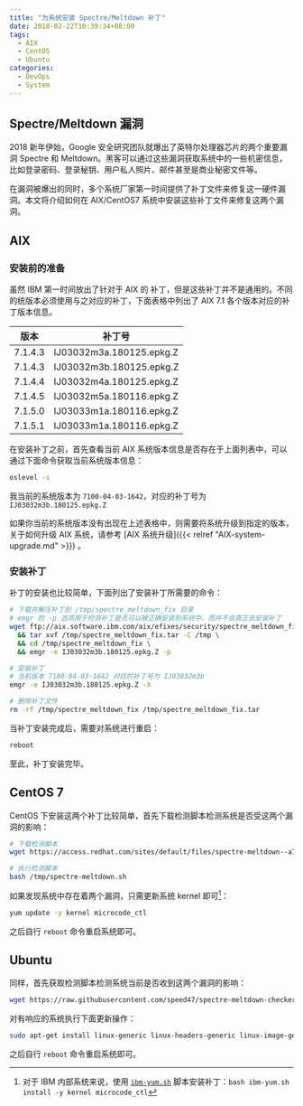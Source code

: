 ```yaml
---
title: "为系统安装 Spectre/Meltdown 补丁"
date: 2018-02-22T10:39:34+08:00
tags:
  - AIX
  - CentOS
  - Ubuntu
categories:
  - DevOps
  - System
---
```


## Spectre/Meltdown 漏洞

2018 新年伊始，Google 安全研究团队就爆出了英特尔处理器芯片的两个重要漏洞 Spectre 和 Meltdown。黑客可以通过这些漏洞获取系统中的一些机密信息，比如登录密码、登录秘钥、用户私人照片、邮件甚至是商业秘密文件等。
</br>

在漏洞被爆出的同时，多个系统厂家第一时间提供了补丁文件来修复这一硬件漏洞。本文将介绍如何在 AIX/CentOS7 系统中安装这些补丁文件来修复这两个漏洞。

## AIX
### 安装前的准备
虽然 IBM 第一时间放出了针对于 AIX 的 补丁，但是这些补丁并不是通用的。不同的统版本必须使用与之对应的补丁，下面表格中列出了 AIX 7.1 各个版本对应的补丁版本信息。

版本 | 补丁号 |
---  | ---
7.1.4.3 | IJ03032m3a.180125.epkg.Z
7.1.4.3 | IJ03032m3b.180125.epkg.Z
7.1.4.4 | IJ03032m4a.180125.epkg.Z
7.1.4.5 | IJ03032m5a.180116.epkg.Z
7.1.5.0 | IJ03033m1a.180116.epkg.Z
7.1.5.1 | IJ03033m1a.180116.epkg.Z

<!-- more -->

在安装补丁之前，首先查看当前 AIX 系统版本信息是否存在于上面列表中，可以通过下面命令获取当前系统版本信息：

``` sh
oslevel -s
```

我当前的系统版本为 `7100-04-03-1642`，对应的补丁号为 `IJ03032m3b.180125.epkg.Z`
</br>

如果你当前的系统版本没有出现在上述表格中，则需要将系统升级到指定的版本，关于如何升级 AIX 系统，请参考 [AIX 系统升级]({{< relref "AIX-system-upgrade.md" >}}) 。

### 安装补丁

补丁的安装也比较简单，下面列出了安装补丁所需要的命令：

``` sh
# 下载并解压补丁到 /tmp/spectre_meltdown_fix 目录
# emgr 的 -p 选项用于检测补丁是否可以被正确安装到系统中，而并不会真正去安装补丁
wget ftp://aix.software.ibm.com/aix/efixes/security/spectre_meltdown_fix.tar -O /tmp/spectre_meltdown_fix.tar \
  && tar xvf /tmp/spectre_meltdown_fix.tar -C /tmp \
  && cd /tmp/spectre_meltdown_fix \
  && emgr -e IJ03032m3b.180125.epkg.Z -p

# 安装补丁
# 当前版本 7100-04-03-1642 对应的补丁号为 IJ03032m3b
emgr -e IJ03032m3b.180125.epkg.Z -X

# 删除补丁文件
rm -rf /tmp/spectre_meltdown_fix /tmp/spectre_meltdown_fix.tar
```

当补丁安装完成后，需要对系统进行重启：

``` sh
reboot
```

至此，补丁安装完毕。

## CentOS 7

CentOS 下安装这两个补丁比较简单，首先下载检测脚本检测系统是否受这两个漏洞的影响：

``` sh
# 下载检测脚本
wget https://access.redhat.com/sites/default/files/spectre-meltdown--a79614b.sh -O /tmp/spectre-meltdown.sh

# 执行检测脚本
bash /tmp/spectre-meltdown.sh
```

如果发现系统中存在着两个漏洞，只需更新系统 kernel 即可[^1]：

``` sh
yum update -y kernel microcode_ctl
```

之后自行 `reboot` 命令重启系统即可。

## Ubuntu

同样，首先获取检测脚本检测系统当前是否收到这两个漏洞的影响：

``` sh
wget https://raw.githubusercontent.com/speed47/spectre-meltdown-checker/master/spectre-meltdown-checker.sh
```

对有响应的系统执行下面更新操作：

``` sh
sudo apt-get install linux-generic linux-headers-generic linux-image-generic
```

之后自行 `reboot` 命令重启系统即可。

[^1]: 对于 IBM 内部系统来说，使用 [`ibm-yum.sh`](ftp://ftp3.linux.ibm.com:2121/redhat/ibm-yum.sh) 脚本安装补丁：`bash ibm-yum.sh install -y kernel microcode_ctl`